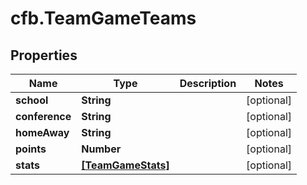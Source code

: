# cfb.TeamGameTeams

## Properties
Name | Type | Description | Notes
------------ | ------------- | ------------- | -------------
**school** | **String** |  | [optional] 
**conference** | **String** |  | [optional] 
**homeAway** | **String** |  | [optional] 
**points** | **Number** |  | [optional] 
**stats** | [**[TeamGameStats]**](TeamGameStats.md) |  | [optional] 


